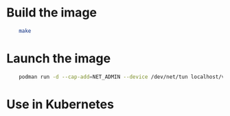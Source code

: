 # Build the image
```bash
    make
```

# Launch the image
```bash
    podman run -d --cap-add=NET_ADMIN --device /dev/net/tun localhost/vpn:client1
```

# Use in Kubernetes